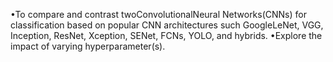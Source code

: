 •To compare and contrast twoConvolutionalNeural Networks(CNNs) 
for classification based on popular CNN architectures such 
GoogleLeNet, VGG, Inception, ResNet, Xception, SENet, FCNs, YOLO, and hybrids.
•Explore the impact of varying hyperparameter(s).
